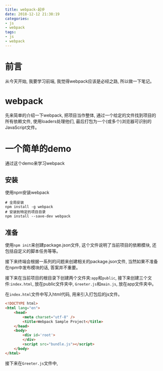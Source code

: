 ```yaml
---
title: webpack-起步
date: 2018-12-12 21:38:19
categories:
- js
- webpack
tags:
- js
- webpack
---
```


# 前言

从今天开始, 我要学习前端, 我觉得webpack应该是必经之路, 所以做一下笔记。
<!--more-->
# webpack

先来简单的介绍一下webpack, 把项目当作整体, 通过一个给定的文件找到项目的所有依赖文件, 使用loaders处理他们, 最后打包为一个(或多个)浏览器可识别的JavaScript文件。

# 一个简单的demo

通过这个demo来学习webpack

## 安装

使用npm安装webpack

```shell
# 全局安装
npm install -g webpack
# 安装到特定的项目目录
npm install --save-dev webpack
```

## 准备

使用`npm init`来创建package.json文件, 这个文件说明了当前项目的依赖模块, 还包括自定义的脚本任务等等。

接下来终端会根据一系列的问题来创建相关的package.json文件, 当然如果不准备在npm中发布模块的话, 答案并不重要。

接下来在当前项目的根目录下创建两个文件夹:`app`和`public`, 接下来创建三个文件:`index.html`, 放在public文件夹中,  `Greeter.js`和`main.js`, 放在app文件夹中。

在`index.html`文件中写入html代码, 用来引入打包后的js文件。

```html
<!DOCTYPE html>
<html lang="en">
    <head>
        <meta charset="utf-8" />
        <title>Webpack Sample Project</title>
    </head>
    <body>
        <div id='root'>
        </div>
        <script src="bundle.js"></script>
    </body>
</html>
```

接下来在`Greeter.js`文件中, 
